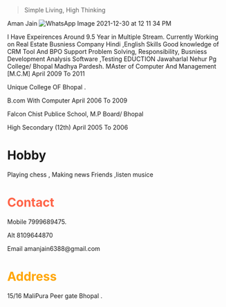 >  Simple Living, High Thinking 

Aman Jain
![WhatsApp Image 2021-12-30 at 12 11 34 PM](https://user-images.githubusercontent.com/96813003/151762613-2a7b6b7d-8ec0-40d5-b7b7-5d1598d6e237.jpeg)

<html>
<head>
<title>Page Title</title>
</head>
<body>

<Work Experiences>
I Have Expeirences Around 9.5 Year in Multiple Stream.
Currently Working on Real Estate Busniess Company
<LANGUAGE>
Hindi ,English
Skills
 Good knowledge of CRM Tool And BPO Support 
 Problem Solving,
 Responsibility,
Busniess Development 
 Analysis Software ,Testing   
 EDUCTION
 Jawaharlal Nehur Pg College/ Bhopal Madhya Pardesh.
 MAster of Computer And Management [M.C.M]  April 2009 To 2011
<p>Unique College OF Bhopal .</p>
  B.com With Computer  April 2006 To 2009
 <p>Falcon Chist Publice School, M.P Board/ Bhopal</p>
  High Secondary (12th) April 2005 To 2006 
  <h1> Hobby</h1>
  <p>Playing chess , Making news Friends ,listen musice 
<h1 style="color:tomato;">Contact</h1>
<p>Mobile 7999689475.</p>
  <p> Alt 8109644870
  <p>Email amanjain6388@gmail.com</p>
  
<h1 style="color:orange;">Address</h1> 
 <p>15/16 MaliPura Peer gate Bhopal .</p>

  
  
